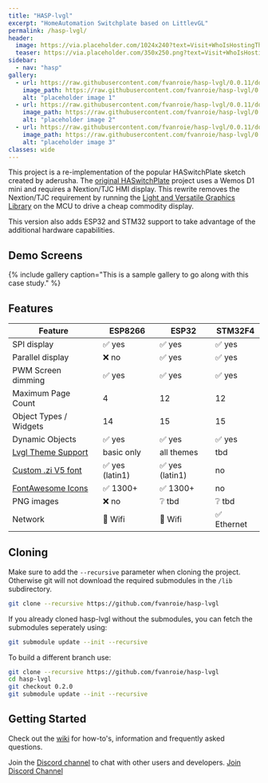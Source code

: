 ```yaml
---
title: "HASP-lvgl"
excerpt: "HomeAutomation Switchplate based on LittlevGL"
permalink: /hasp-lvgl/
header:
  image: https://via.placeholder.com/1024x240?text=Visit+WhoIsHostingThis.com+Buyers+Guide
  teaser: https://via.placeholder.com/350x250.png?text=Visit+WhoIsHostingThis.com+Buyers+Guide
sidebar:
  - nav: "hasp"
gallery:
  - url: https://raw.githubusercontent.com/fvanroie/hasp-lvgl/0.0.11/docs/img/sliders.png
    image_path: https://raw.githubusercontent.com/fvanroie/hasp-lvgl/0.0.11/docs/img/sliders.png
    alt: "placeholder image 1"
  - url: https://raw.githubusercontent.com/fvanroie/hasp-lvgl/0.0.11/docs/img/buttons.png
    image_path: https://raw.githubusercontent.com/fvanroie/hasp-lvgl/0.0.11/docs/img/buttons.png
    alt: "placeholder image 2"
  - url: https://raw.githubusercontent.com/fvanroie/hasp-lvgl/0.0.11/docs/img/mediaplayer.png
    image_path: https://raw.githubusercontent.com/fvanroie/hasp-lvgl/0.0.11/docs/img/mediaplayer.png
    alt: "placeholder image 3"
classes: wide
---
```


This project is a re-implementation of the popular HASwitchPlate sketch created by aderusha.
The [original HASwitchPlate][1] project uses a Wemos D1 mini and requires a Nextion/TJC HMI display.
This rewrite removes the Nextion/TJC requirement by running the [Light and Versatile Graphics Library][2]
on the MCU to drive a cheap commodity display.

This version also adds ESP32 and STM32 support to take advantage of the additional hardware capabilities.


## Demo Screens
{% include gallery caption="This is a sample gallery to go along with this case study." %}

## Features

| Feature                 | ESP8266 | ESP32   | STM32F4
|-------------------------|---------|---------|----------
| SPI display             | ✅ yes | ✅ yes | ✅ yes
| Parallel display        | ❌ no  | ✅ yes | ✅ yes
| PWM Screen dimming      | ✅ yes | ✅ yes | ✅ yes
| Maximum Page Count      | 4       | 12 | 12
| Object Types / Widgets  | 14      | 15 | 15
| Dynamic Objects         | ✅ yes | ✅ yes | ✅ yes
| [Lvgl Theme Support][3] | basic only | all themes | tbd
| [Custom .zi V5 font][4] | ✅ yes (latin1) | ✅ yes (latin1) | no
| [FontAwesome Icons][5]  | ✅ 1300+ | ✅ 1300+ | no
| PNG images              | ❌ no | ❔ tbd | ❔ tbd 
| Network                 | 📶 Wifi | 📶 Wifi | ✅ Ethernet

## Cloning

Make sure to add the `--recursive` parameter when cloning the project. Otherwise git will not download the required submodules in the `/lib` subdirectory.

```bash
git clone --recursive https://github.com/fvanroie/hasp-lvgl
```

If you already cloned hasp-lvgl without the submodules, you can fetch the submodules seperately using:

```bash
git submodule update --init --recursive
```

To build a different branch use:

```bash
git clone --recursive https://github.com/fvanroie/hasp-lvgl
cd hasp-lvgl
git checkout 0.2.0
git submodule update --init --recursive
```

## Getting Started

Check out the [wiki](https://github.com/fvanroie/hasp-lvgl/wiki) for how-to's, information and frequently asked questions.

Join the [Discord channel][6] to chat with other users and developers.
  <a href="https://discord.gg/VCWyuhF" class="btn btn--dicord"><i class="fab fa-fw fa-discord" aria-hidden="true"></i><span> Join Discord Channel</span></a>


[1]: https://github.com/aderusha/HASwitchPlate
[2]: https://github.com/lvgl/lvgl
[3]: https://littlevgl.com/themes
[4]: https://github.com/fvanroie/HMI-Font-Pack/releases
[5]: https://fontawesome.com/cheatsheet/
[6]: https://discord.gg/VCWyuhF